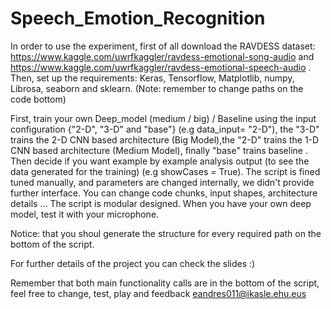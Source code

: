# Speech_Emotion_Recognition

In order to use the experiment, first of all download the RAVDESS dataset: https://www.kaggle.com/uwrfkaggler/ravdess-emotional-song-audio and https://www.kaggle.com/uwrfkaggler/ravdess-emotional-speech-audio . Then, set up the requirements: Keras, Tensorflow, Matplotlib, numpy, Librosa, seaborn and sklearn. (Note: remember to change paths on the code bottom)

First, train your own Deep_model (medium / big) / Baseline using the input configuration {"2-D", "3-D" and "base"} (e.g data_input= "2-D"), the "3-D" trains the 2-D CNN based architecture (Big Model),the "2-D" trains the 1-D CNN based architecture (Medium Model), finally "base" trains baseline . Then decide if you want example by example analysis output (to see the data generated for the training) (e.g showCases = True). The script is fined tuned manually, and parameters are changed internally, we didn't provide further interface. You can change code chunks, input shapes, architecture details ... The script is modular designed. When you have your own deep model, test it with your microphone.

Notice: that you shoul generate the structure for every required path on the bottom of the script.

For further details of the project you can check the slides :)

Remember that both main functionality calls are in the bottom of the script, feel free to change, test, play and feedback
eandres011@ikasle.ehu.eus
